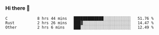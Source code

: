 ### Hi there 👋

<!--
**WShiBin/WShiBin** is a ✨ _special_ ✨ repository because its `README.md` (this file) appears on your GitHub profile.

Here are some ideas to get you started:

- 🔭 I’m currently working on ...
- 🌱 I’m currently learning ...
- 👯 I’m looking to collaborate on ...
- 🤔 I’m looking for help with ...
- 💬 Ask me about ...
- 📫 How to reach me: ...
- 😄 Pronouns: ...
- ⚡ Fun fact: ...
-->

<!--START_SECTION:waka-->

```text
C             8 hrs 44 mins   █████████████░░░░░░░░░░░░   51.76 %
Rust          2 hrs 26 mins   ███▓░░░░░░░░░░░░░░░░░░░░░   14.47 %
Other         2 hrs 6 mins    ███░░░░░░░░░░░░░░░░░░░░░░   12.49 %
```

<!--END_SECTION:waka-->
